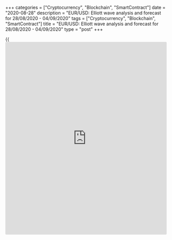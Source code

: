 +++
categories = ["Cryptocurrency", "Blockchain", "SmartContract"]
date = "2020-08-28"
description = "EUR/USD: Elliott wave analysis and forecast for 28/08/2020 - 04/09/2020"
tags = ["Cryptocurrency", "Blockchain", "SmartContract"]
title = "EUR/USD: Elliott wave analysis and forecast for 28/08/2020 - 04/09/2020"
type = "post"
+++

{{<iframe id="large-banner" src="https://www.bounty.group/#slide=21.0" width="100%" height="600" scrolling="no" style="border: 0px solid rgb(216, 221, 230); border-radius: 3px;">}}

August 28, 2020

August 28, 2020

EUR/USD: Elliott wave analysis and forecast for 28/08/2020 –
04/09/2020Alex Geuta

 **Main scenario:** consider long positions from corrections above the
level of 1.1749 with a target of 1.2100 – 1.2200.

 **Alternative scenario:** breakout and consolidation below the level of
1.1749 will allow the pair to continue declining to the levels of 1.1642
– 1.1472.

## [EUR/USD][1] remains likely to grow. Estimated pivot point is at a
level of 1.1749.

 **Analysis:** A descending correction of larger degree presumably
finished developing on the [daily](https://www.fintecher.org/2020/03/03/forex-trading-daily-strategy/) time frame in the form of wave (2), and
the third wave (3) started developing. On the H4 time frame, the first
counter-trend wave 1 of (3) is forming, with a local correction
presumably formed inside as the fourth wave iv of 1 Apparently, the
fifth wave v of 1 started developing on the H1 time frame.  If this
assumption is correct, the pair will continue to rise to 1.2100 –
1.2200. The level of 1.1749 is critical in this scenario. Its breakout
will allow the pair to continue falling to the levels of 1.1642 – 1.1472
in wave iv of 1.

![LiteForex: EUR/USD: Elliott wave analysis and forecast for 28/08/2020
– 04/09/2020][2]

* * *

![LiteForex: EUR/USD: Elliott wave analysis and forecast for 28/08/2020
– 04/09/2020][3]

* * *

![LiteForex: EUR/USD: Elliott wave analysis and forecast for 28/08/2020
– 04/09/2020][4]

* * *

P.S. Did you like my article? Share it in social networks: it will be
the best “thank you" :)

Ask me questions and comment below. I’ll be glad to answer your
questions and give necessary explanations.

 **Useful links:**

  * I recommend trying to trade with a reliable broker [here][5]. The system allows you to trade by yourself or copy successful traders from all across the globe.
  * Use my promo-code BLOG for getting deposit bonus 50% on LiteForex platform. Just enter this code in the appropriate field while [depositing][6] your trading account.
  * Telegram channel with high-quality analytics, Forex reviews, training articles, and other useful things for traders <t.me/liteforex>

## Price chart of EURUSD in real time mode

![EUR/USD: Elliott wave analysis and forecast for 28/08/2020 –
04/09/2020][7]

The content of this article reflects the author’s opinion and does not
necessarily reflect the official position of LiteForex. The material
published on this page is provided for informational purposes only and
should not be considered as the provision of investment advice for the
purposes of Directive 2004/39/EC.

Rate this article:

{{value}}

( {{count}} {{title}} )

   1. my.lite.forex/trading/chart?symbol=EURUSD
   2. cdn.liteforex.com/cache/uploads/blog_post/wave-analisys/28-02-2020/EURUSDH1.png?w=30&s=cacf4ed6163d2cc4b23583a3a9a51755
   3. cdn.liteforex.com/cache/uploads/blog_post/wave-analisys/28-02-2020/EURUSDH4.png?w=30&s=9b6199a34e0529d5df9ba0f02578e6b8
   4. cdn.liteforex.com/cache/uploads/blog_post/wave-analisys/28-08-2020/EURUSDDaily.png?w=30&s=9fd670e5630f799c76d87136ef2e796e
   5. my.liteforex.com/?category=analysts-opinions&slug=eurusd-elliott-wave-analysis-and-forecast-for-28082020-04092020&openPopup=%2Fregistration%2Fpopup&utm_source=blog&utm_medium=article&utm_campaign=bonus
   6. my.liteforex.com/deposit/?category=analysts-opinions&slug=eurusd-elliott-wave-analysis-and-forecast-for-28082020-04092020&promo_code=BLOG&utm_source=blog&utm_medium=article&utm_campaign=bonus
   7. cdn.liteforex.com/cache/uploads/blog_post/wave-analisys/Previews-elliot-waves/eurusd-elliott-wave-analysis-liteforex-blog-preview.jpg?q=75&w=1000&s=b202050ed0fbd5cbac195a74fd2a8075